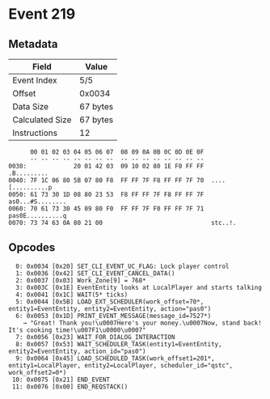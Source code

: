 # Event 219

## Metadata

| Field           | Value    |
|-----------------|----------|
| Event Index     | 5/5      |
| Offset          | 0x0034   |
| Data Size       | 67 bytes |
| Calculated Size | 67 bytes |
| Instructions    | 12       |

```
      00 01 02 03 04 05 06 07  08 09 0A 0B 0C 0D 0E 0F
      -- -- -- -- -- -- -- --  -- -- -- -- -- -- -- --
0030:             20 01 42 03  09 10 02 80 1E F0 FF FF       .B.........
0040: 7F 1C 06 80 5B 07 80 F8  FF FF 7F F8 FF FF 7F 70  ....[..........p
0050: 61 73 30 1D 08 80 23 53  F8 FF FF 7F F8 FF FF 7F  as0...#S........
0060: 70 61 73 30 45 09 80 F0  FF FF 7F F0 FF FF 7F 71  pas0E..........q
0070: 73 74 63 0A 80 21 00                              stc..!.         
```

## Opcodes

```
  0: 0x0034 [0x20] SET_CLI_EVENT_UC_FLAG: Lock player control
  1: 0x0036 [0x42] SET_CLI_EVENT_CANCEL_DATA()
  2: 0x0037 [0x03] Work_Zone[9] = 768*
  3: 0x003C [0x1E] EventEntity looks at LocalPlayer and starts talking
  4: 0x0041 [0x1C] WAIT(5* ticks)
  5: 0x0044 [0x5B] LOAD_EXT_SCHEDULER(work_offset=70*, entity1=EventEntity, entity2=EventEntity, action="pas0")
  6: 0x0053 [0x1D] PRINT_EVENT_MESSAGE(message_id=7527*)
    → "Great! Thank you!\u0007Here's your money.\u0007Now, stand back! It's cooking time!\u007F1\u0000\u0007"
  7: 0x0056 [0x23] WAIT_FOR_DIALOG_INTERACTION
  8: 0x0057 [0x53] WAIT_SCHEDULER_TASK(entity1=EventEntity, entity2=EventEntity, action_id="pas0")
  9: 0x0064 [0x45] LOAD_SCHEDULED_TASK(work_offset1=201*, entity1=LocalPlayer, entity2=LocalPlayer, scheduler_id="qstc", work_offset2=0*)
 10: 0x0075 [0x21] END_EVENT
 11: 0x0076 [0x00] END_REQSTACK()
```
